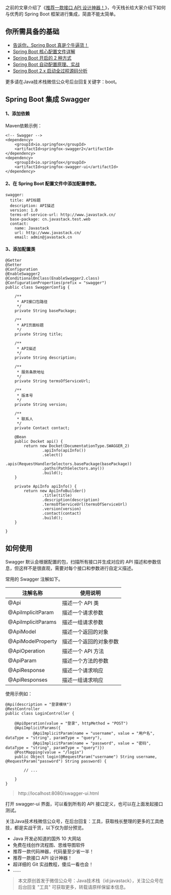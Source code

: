 之前的文章介绍了《[推荐一款接口 API 设计神器！](https://mp.weixin.qq.com/s/KcX68KZPR7KOfwSCImbUIg)》，今天栈长给大家介绍下如何与优秀的 Spring Boot 框架进行集成，简直不能太简单。

## 你所需具备的基础

- [告诉你，Spring Boot 真是个牛逼货！](https://mp.weixin.qq.com/s/jsvvBQYs6DKBEFo3Qz3YDA)
- [Spring Boot 核心配置文件详解](https://mp.weixin.qq.com/s/BzXNfBzq-2TOCbiHG3xcsQ)
- [Spring Boot 开启的 2 种方式](https://mp.weixin.qq.com/s/PYM_iV-u3dPMpP3MNz7Hig)
- [Spring Boot 自动配置原理、实战](https://mp.weixin.qq.com/s/gs2zLSH6m9ijO0-pP2sr9Q)
- [Spring Boot 2.x 启动全过程源码分析](https://mp.weixin.qq.com/s/iMPXjuKRKT5lMZ4oVSp4Ww)

更多请在Java技术栈微信公众号后台回复关键字：boot。

## Spring Boot 集成 Swagger

#### 1、添加依赖

Maven依赖示例：

```
<!-- Swagger -->
<dependency>
    <groupId>io.springfox</groupId>
    <artifactId>springfox-swagger2</artifactId>
</dependency>
<dependency>
    <groupId>io.springfox</groupId>
    <artifactId>springfox-swagger-ui</artifactId>
</dependency>
```

#### 2、在 Spring Boot 配置文件中添加配置参数。

```
swagger:
  title: API标题
  description: API描述
  version: 1.0
  terms-of-service-url: http://www.javastack.cn/
  base-package: cn.javastack.test.web
  contact:
    name: Javastack
    url: http://www.javastack.cn/
    email: admin@javastack.cn
```

#### 3、添加配置类

```
@Getter
@Setter
@Configuration
@EnableSwagger2
@ConditionalOnClass(EnableSwagger2.class)
@ConfigurationProperties(prefix = "swagger")
public class SwaggerConfig {

    /**
     * API接口包路径
     */
    private String basePackage;

    /**
     * API页面标题
     */
    private String title;

    /**
     * API描述
     */
    private String description;

    /**
     * 服务条款地址
     */
    private String termsOfServiceUrl;

    /**
     * 版本号
     */
    private String version;

    /**
     * 联系人
     */
    private Contact contact;
    
    @Bean
    public Docket api() {
        return new Docket(DocumentationType.SWAGGER_2)
                .apiInfo(apiInfo())
                .select()
                .apis(RequestHandlerSelectors.basePackage(basePackage))
                .paths(PathSelectors.any())
                .build();
    }

    private ApiInfo apiInfo() {
        return new ApiInfoBuilder()
                .title(title)
                .description(description)
                .termsOfServiceUrl(termsOfServiceUrl)
                .version(version)
                .contact(contact)
                .build();
    }

}
```

## 如何使用

Swagger 默认会根据配置的包，扫描所有接口并生成对应的 API 描述和参数信息，但这样不是很直观，需要对每个接口和参数进行自定义描述。

常用的 Swagger 注解如下。

注解名称 | 使用说明
---|---
@Api	              |  描述一个 API 类
@ApiImplicitParam	  |  描述一个请求参数
@ApiImplicitParams	  |  描述一组请求参数
@ApiModel	          |  描述一个返回的对象
@ApiModelProperty	  |  描述一个返回的对象参数
@ApiOperation	      |  描述一个 API 方法
@ApiParam	          |  描述一个方法的参数
@ApiResponse	      |  描述一个请求响应
@ApiResponses	      |  描述一组请求响应

使用示例如：

```
@Api(description = "登录模块")
@RestController
public class LoginController {
    
    @ApiOperation(value = "登录", httpMethod = "POST")
    @ApiImplicitParams({
            @ApiImplicitParam(name = "username", value = "用户名", dataType = "string", paramType = "query"),
            @ApiImplicitParam(name = "password", value = "密码", dataType = "string", paramType = "query")})
    @PostMapping(value = "/login")
    public Object login(@RequestParam("username") String username, @RequestParam("password") String password) {
    
        // ...
          
    }
}
```

> http://localhost:8080/swagger-ui.html

打开 swagger-ui 界面，可以看到所有的 API 接口定义，也可以在上面发起接口测试。

关注Java技术栈微信公众号，在后台回复：工具，获取栈长整理的更多的工具绝技，都是实战干货，以下仅为部分预览。

- Java 开发必知道的国外 10 大网站
- 免费在线创作流程图、思维导图软件
- 推荐一款代码神器，代码量至少省一半！
- 推荐一款接口 API 设计神器！
- 超详细的 Git 实战教程，傻瓜一看也会！
- ……

> 本文原创首发于微信公众号：Java技术栈（id:javastack），关注公众号在后台回复 "工具" 可获取更多，转载请原样保留本信息。
